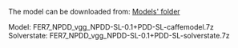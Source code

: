 The model can be downloaded from: [Models' folder](https://drive.google.com/open?id=1Amp9jJSu32tZ_DHe_ljziGzC-fE42Pfg)

Model: FER7_NPDD_vgg_NPDD-SL-0.1+PDD-SL-caffemodel.7z<br>
Solverstate: FER7_NPDD_vgg_NPDD-SL-0.1+PDD-SL-solverstate.7z
